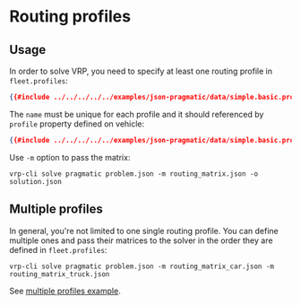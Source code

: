 # Routing profiles

## Usage

In order to solve VRP, you need to specify at least one routing profile in `fleet.profiles`:

```json
{{#include ../../../../../examples/json-pragmatic/data/simple.basic.problem.json:131:136}}
```

The `name` must be unique for each profile and it should referenced by `profile` property defined on vehicle:

```json
{{#include ../../../../../examples/json-pragmatic/data/simple.basic.problem.json:102}}
```

Use `-m` option to pass the matrix:

    vrp-cli solve pragmatic problem.json -m routing_matrix.json -o solution.json


## Multiple profiles

In general, you're not limited to one single routing profile. You can define multiple ones and pass their matrices
to the solver in the order they are defined in `fleet.profiles`:

    vrp-cli solve pragmatic problem.json -m routing_matrix_car.json -m routing_matrix_truck.json


See [multiple profiles example](../../../examples/pragmatic/basics/profiles.md).